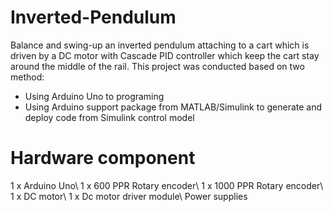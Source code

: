 # Inverted-Pendulum
Balance and swing-up an inverted pendulum attaching to a cart which is driven by a DC motor with Cascade PID controller which keep the cart stay around the middle of the rail.
This project was conducted based on two method:
  -  Using Arduino Uno to programing
  -  Using Arduino support package from MATLAB/Simulink to generate and deploy code from Simulink control model

# Hardware component
1 x Arduino Uno\\
1 x 600 PPR Rotary encoder\\
1 x 1000 PPR Rotary encoder\\
1 x DC motor\\
1 x Dc motor driver module\\
Power supplies



